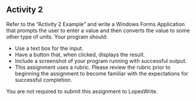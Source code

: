 Activity 2
----

Refer to the “Activity 2 Example” and write a Windows Forms Application that prompts the user to enter a value and then converts the value to some other type of units. Your program should:

- Use a text box for the input.
- Have a button that, when clicked, displays the result.
- Include a screenshot of your program running with successful output.
- This assignment uses a rubric. Please review the rubric prior to beginning the assignment to become familiar with the expectations for successful completion.

You are not required to submit this assignment to LopesWrite.